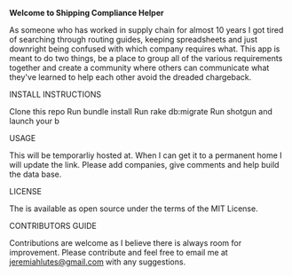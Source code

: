 **Welcome to Shipping Compliance Helper**

As someone who has worked in supply chain for almost 10 years I got tired of searching through routing guides, keeping spreadsheets and just downright being confused with which company requires what. This app is meant to do two things, be a place to group all of the various requirements together and create a community where others can communicate what they've learned to help each other avoid the dreaded chargeback. 

INSTALL INSTRUCTIONS

 Clone this repo
 Run bundle install
 Run rake db:migrate 
 Run shotgun and launch your b


USAGE 

 This will be temporarliy hosted at. When I can get it to a permanent home I will update the link. Please add companies, give comments and help build the data base.

LICENSE

 The is available as open source under the terms of the MIT License.

CONTRIBUTORS GUIDE

 Contributions are welcome as I believe there is always room for improvement. Please contribute and feel free to email me at jeremiahlutes@gmail.com with any suggestions.
